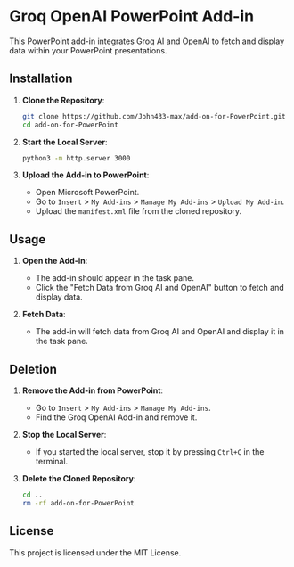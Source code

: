 # Groq OpenAI PowerPoint Add-in

This PowerPoint add-in integrates Groq AI and OpenAI to fetch and display data within your PowerPoint presentations.

## Installation

1. **Clone the Repository**:
    ```bash
    git clone https://github.com/John433-max/add-on-for-PowerPoint.git
    cd add-on-for-PowerPoint
    ```

2. **Start the Local Server**:
    ```bash
    python3 -m http.server 3000
    ```

3. **Upload the Add-in to PowerPoint**:
    - Open Microsoft PowerPoint.
    - Go to `Insert` > `My Add-ins` > `Manage My Add-ins` > `Upload My Add-in`.
    - Upload the `manifest.xml` file from the cloned repository.

## Usage

1. **Open the Add-in**:
    - The add-in should appear in the task pane.
    - Click the "Fetch Data from Groq AI and OpenAI" button to fetch and display data.

2. **Fetch Data**:
    - The add-in will fetch data from Groq AI and OpenAI and display it in the task pane.

## Deletion

1. **Remove the Add-in from PowerPoint**:
    - Go to `Insert` > `My Add-ins` > `Manage My Add-ins`.
    - Find the Groq OpenAI Add-in and remove it.

2. **Stop the Local Server**:
    - If you started the local server, stop it by pressing `Ctrl+C` in the terminal.

3. **Delete the Cloned Repository**:
    ```bash
    cd ..
    rm -rf add-on-for-PowerPoint
    ```

## License

This project is licensed under the MIT License.
